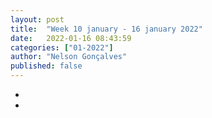 ```yaml
---
layout: post
title:  "Week 10 january - 16 january 2022"
date:   2022-01-16 08:43:59
categories: ["01-2022"]
author: "Nelson Gonçalves"
published: false
---
```


* 
* 
